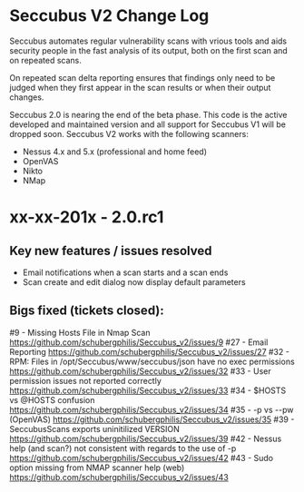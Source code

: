 Seccubus V2 Change Log
======================
Seccubus automates regular vulnerability scans with vrious tools and aids 
security people in the fast analysis of its output, both on the first scan and 
on repeated scans.

On repeated scan delta reporting ensures that findings only need to be judged 
when they first appear in the scan results or when their output changes.

Seccubus 2.0 is nearing the end of the beta phase. This code is the active 
developed and maintained version and all support for Seccubus V1 will be dropped
soon. Seccubus V2 works with the following scanners:
* Nessus 4.x and 5.x (professional and home feed)
* OpenVAS
* Nikto 
* NMap

xx-xx-201x - 2.0.rc1
====================

Key new features / issues resolved
----------------------------------
* Email notifications when a scan starts and a scan ends
* Scan create and edit dialog now display default parameters

Bigs fixed (tickets closed):
----------------------------
#9 - Missing Hosts File in Nmap Scan
https://github.com/schubergphilis/Seccubus_v2/issues/9
#27 - Email Reporting
https://github.com/schubergphilis/Seccubus_v2/issues/27
#32 - RPM: Files in /opt/Seccubus/www/seccubus/json have no exec permissions
https://github.com/schubergphilis/Seccubus_v2/issues/32
#33 - User permission issues not reported correctly
https://github.com/schubergphilis/Seccubus_v2/issues/33
#34 - $HOSTS vs @HOSTS confusion
https://github.com/schubergphilis/Seccubus_v2/issues/34
#35 - -p vs --pw (OpenVAS)
https://github.com/schubergphilis/Seccubus_v2/issues/35
#39 - SeccubusScans exports uninitilized VERSION
https://github.com/schubergphilis/Seccubus_v2/issues/39
#42 - Nessus help (and scan?) not consistent with regards to the use of -p
https://github.com/schubergphilis/Seccubus_v2/issues/42
#43 - Sudo option missing from NMAP scanner help (web)
https://github.com/schubergphilis/Seccubus_v2/issues/43


